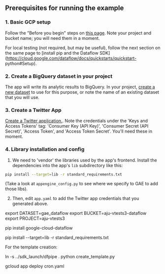 

## Prerequisites for running the example

### 1. Basic GCP setup

Follow the "Before you begin" steps on
[this page](https://cloud.google.com/dataflow/docs/quickstarts/quickstart-python#before-you-begin).
Note your project and bucket name; you will need them in a moment.

For local testing (not required, but may be useful), follow the next section on the same page to
[install pip and the Dataflow SDK](https://cloud.google.com/dataflow/docs/quickstarts/quickstart-
python#Setup).


### 2. Create a BigQuery dataset in your project

The app will write its analytic results to BigQuery.  In your project, [create a new
dataset](https://cloud.google.com/bigquery/quickstart-web-ui#create_a_dataset) to use for this
purpose, or note the name of an existing dataset that you will use.

### 3. Create a Twitter App

[Create a Twitter application.](https://apps.twitter.com/).  Note the credentials under the 'Keys
and Access Tokens' tag: 'Consumer Key (API Key)', 'Consumer Secret (API Secret)', 'Access Token',
and 'Access Token Secret'.  You'll need these in moment.

### 4. Library installation and config

1. We need to 'vendor' the libraries used by the app's frontend.
Install the dependencies into the app's `lib` subdirectory like this:

```sh
pip install --target=lib -r standard_requirements.txt
```

(Take a look at `appengine_config.py` to see where we specify to GAE to add those libs).

2. Then, edit `app.yaml` to add the Twitter app credentials that you generated above.

export DATASET=gae_dataflow
export BUCKET=aju-vtests3-dataflow
export PROJECT=aju-vtests3


pip install google-cloud-dataflow

pip install --target=lib -r standard_requirements.txt

For the template creation:

ln -s ../sdk_launch/dfpipe .
python create_template.py

gcloud app deploy cron.yaml
